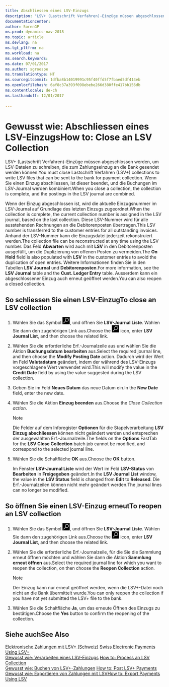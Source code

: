 ```yaml
---
title: Abschliessen eines LSV-Einzugs
description: "LSV+ (Lastschrift Verfahren)-Einzüge müssen abgeschlossen werden, um LSV-Dateien zu schreiben, die zum Zahlungseinzug an die Bank gesendet werden können. Wenn Sie einen Einzug abschliessen, ist dieser beendet, und die Buchungen im LSV-Journal werden kombiniert."
documentationcenter: 
author: SorenGP
ms.prod: dynamics-nav-2018
ms.topic: article
ms.devlang: na
ms.tgt_pltfrm: na
ms.workload: na
ms.search.keywords: 
ms.date: 07/01/2017
ms.author: sgroespe
ms.translationtype: HT
ms.sourcegitcommit: 1dfba8b14019991c95f40ffd5f7fbaed5df414eb
ms.openlocfilehash: 6af8c37a393f098ebebe266d380ffe417bb156db
ms.contentlocale: de-ch
ms.lasthandoff: 12/01/2017

---
```

# <a name="how-to-close-an-lsv-collection"></a><span data-ttu-id="296e4-104">Gewusst wie: Abschliessen eines LSV-Einzugs</span><span class="sxs-lookup"><span data-stu-id="296e4-104">How to: Close an LSV Collection</span></span>
<span data-ttu-id="296e4-105">LSV+ (Lastschrift Verfahren)-Einzüge müssen abgeschlossen werden, um LSV-Dateien zu schreiben, die zum Zahlungseinzug an die Bank gesendet werden können.</span><span class="sxs-lookup"><span data-stu-id="296e4-105">You must close Lastschrift Verfahren (LSV+) collections to write LSV files that can be sent to the bank for payment collection.</span></span> <span data-ttu-id="296e4-106">Wenn Sie einen Einzug abschliessen, ist dieser beendet, und die Buchungen im LSV-Journal werden kombiniert.</span><span class="sxs-lookup"><span data-stu-id="296e4-106">When you close a collection, the collection is complete, and the postings in the LSV journal are combined.</span></span>  

<span data-ttu-id="296e4-107">Wenn der Einzug abgeschlossen ist, wird die aktuelle Einzugsnummer im LSV-Journal auf Grundlage des letzten Einzugs zugeordnet.</span><span class="sxs-lookup"><span data-stu-id="296e4-107">When the collection is complete, the current collection number is assigned in the LSV journal, based on the last collection.</span></span> <span data-ttu-id="296e4-108">Diese LSV-Nummer wird für alle ausstehenden Rechnungen an die Debitorenposten übertragen.</span><span class="sxs-lookup"><span data-stu-id="296e4-108">This LSV number is transferred to the customer entries for all outstanding invoices.</span></span> <span data-ttu-id="296e4-109">Anhand der LSV-Nummer kann die Einzugsdatei jederzeit rekonstruiert werden.</span><span class="sxs-lookup"><span data-stu-id="296e4-109">The collection file can be reconstructed at any time using the LSV number.</span></span> <span data-ttu-id="296e4-110">Das Feld **Abwarten** wird auch mit **LSV** in den Debitorenposten ausgefüllt, um die Duplizierung von offenen Posten zu vermeiden.</span><span class="sxs-lookup"><span data-stu-id="296e4-110">The **On Hold** field is also populated with **LSV** in the customer entries to avoid the duplication of open entries.</span></span> <span data-ttu-id="296e4-111">Weitere Informationen finden Sie in den Tabellen **LSV Journal** und **Debitorenposten**.</span><span class="sxs-lookup"><span data-stu-id="296e4-111">For more information, see the **LSV Journal** table and the **Cust. Ledger Entry** table.</span></span> <span data-ttu-id="296e4-112">Ausserdem kann ein abgeschlossener Einzug auch erneut geöffnet werden.</span><span class="sxs-lookup"><span data-stu-id="296e4-112">You can also reopen a closed collection.</span></span>  

## <a name="to-close-an-lsv-collection"></a><span data-ttu-id="296e4-113">So schliessen Sie einen LSV-Einzug</span><span class="sxs-lookup"><span data-stu-id="296e4-113">To close an LSV collection</span></span>  

1.  <span data-ttu-id="296e4-114">Wählen Sie das Symbol ![Nach Seite oder Bericht suchen](../../media/ui-search/search_small.png "Nach Seite ober Bericht suchen"), und öffnen Sie **LSV-Journal Liste**. Wählen Sie dann den zugehörigen Link aus.</span><span class="sxs-lookup"><span data-stu-id="296e4-114">Choose the ![Search for Page or Report](../../media/ui-search/search_small.png "Search for Page or Report icon") icon, enter **LSV Journal List**, and then choose the related link.</span></span>  
2.  <span data-ttu-id="296e4-115">Wählen Sie die erforderliche Erf.-Journalzeile aus und wählen Sie die Aktion **Buchungsdatum bearbeiten** aus.</span><span class="sxs-lookup"><span data-stu-id="296e4-115">Select the required journal line, and then choose the **Modify Posting Date** action.</span></span> <span data-ttu-id="296e4-116">Dadurch wird der Wert im Feld **Valutadatum** geändert, indem der während des LSV-Einzugs vorgeschlagene Wert verwendet wird.</span><span class="sxs-lookup"><span data-stu-id="296e4-116">This will modify the value in the **Credit Date** field by using the value suggested during the LSV collection.</span></span>  
3.  <span data-ttu-id="296e4-117">Geben Sie im Feld **Neues Datum** das neue Datum ein.</span><span class="sxs-lookup"><span data-stu-id="296e4-117">In the **New Date** field, enter the new date.</span></span>  
4.  <span data-ttu-id="296e4-118">Wählen Sie die Aktion **Einzug beenden** aus.</span><span class="sxs-lookup"><span data-stu-id="296e4-118">Choose the **Close Collection* action*.</span></span>  

    > [!NOTE]  
    >  <span data-ttu-id="296e4-119">Die Felder auf dem Inforegister **Optionen** für die Stapelverarbeitung **LSV Einzug abschliessen** können nicht geändert werden und entsprechen der ausgewählten Erf.-Journalzeile.</span><span class="sxs-lookup"><span data-stu-id="296e4-119">The fields on the **Options** FastTab for the **LSV Close Collection** batch job cannot be modified, and correspond to the selected journal line.</span></span>  

5.  <span data-ttu-id="296e4-120">Wählen Sie die Schaltfläche **OK** aus.</span><span class="sxs-lookup"><span data-stu-id="296e4-120">Choose the **OK** button.</span></span>  

    <span data-ttu-id="296e4-121">Im Fenster **LSV-Journal Liste** wird der Wert im Feld **LSV-Status** von **Bearbeiten** in **Freigegeben** geändert.</span><span class="sxs-lookup"><span data-stu-id="296e4-121">In the **LSV Journal List** window, the value in the **LSV Status** field is changed from **Edit** to **Released**.</span></span> <span data-ttu-id="296e4-122">Die Erf.-Journalzeilen können nicht mehr geändert werden.</span><span class="sxs-lookup"><span data-stu-id="296e4-122">The journal lines can no longer be modified.</span></span>  

## <a name="to-reopen-an-lsv-collection"></a><span data-ttu-id="296e4-123">So öffnen Sie einen LSV-Einzug erneut</span><span class="sxs-lookup"><span data-stu-id="296e4-123">To reopen an LSV collection</span></span>  

1.  <span data-ttu-id="296e4-124">Wählen Sie das Symbol ![Nach Seite oder Bericht suchen](../../media/ui-search/search_small.png "Nach Seite ober Bericht suchen"), und öffnen Sie **LSV-Journal Liste**. Wählen Sie dann den zugehörigen Link aus.</span><span class="sxs-lookup"><span data-stu-id="296e4-124">Choose the ![Search for Page or Report](../../media/ui-search/search_small.png "Search for Page or Report icon") icon, enter **LSV Journal List**, and then choose the related link.</span></span>  
2.  <span data-ttu-id="296e4-125">Wählen Sie die erforderliche Erf.-Journalzeile, für die Sie die Sammlung erneut öffnen möchten und wählen Sie dann die Aktion **Sammlung erneut öffnen** aus.</span><span class="sxs-lookup"><span data-stu-id="296e4-125">Select the required journal line for which you want to reopen the collection, on then choose the **Reopen Collection** action.</span></span>  

    > [!NOTE]  
    >  <span data-ttu-id="296e4-126">Der Einzug kann nur erneut geöffnet werden, wenn die LSV+-Datei noch nicht an die Bank übermittelt wurde.</span><span class="sxs-lookup"><span data-stu-id="296e4-126">You can only reopen the collection if you have not yet submitted the LSV+ file to the bank.</span></span>  

3.  <span data-ttu-id="296e4-127">Wählen Sie die Schaltfläche **Ja**, um das erneute Öffnen des Einzugs zu bestätigen.</span><span class="sxs-lookup"><span data-stu-id="296e4-127">Choose the **Yes** button to confirm the reopening of the collection.</span></span>  

## <a name="see-also"></a><span data-ttu-id="296e4-128">Siehe auch</span><span class="sxs-lookup"><span data-stu-id="296e4-128">See Also</span></span>  
 <span data-ttu-id="296e4-129">[Elektronische Zahlungen mit LSV+ (Schweiz)](swiss-electronic-payments-using-lsv-.md) </span><span class="sxs-lookup"><span data-stu-id="296e4-129">[Swiss Electronic Payments Using LSV+](swiss-electronic-payments-using-lsv-.md) </span></span>  
 <span data-ttu-id="296e4-130">[Gewusst wie: Verarbeiten eines LSV-Einzugs](how-to-process-an-lsv-collection.md) </span><span class="sxs-lookup"><span data-stu-id="296e4-130">[How to: Process an LSV Collection](how-to-process-an-lsv-collection.md) </span></span>  
 <span data-ttu-id="296e4-131">[Gewusst wie: Buchen von LSV+-Zahlungen](how-to-post-lsv-payments.md) </span><span class="sxs-lookup"><span data-stu-id="296e4-131">[How to: Post LSV+ Payments](how-to-post-lsv-payments.md) </span></span>  
 [<span data-ttu-id="296e4-132">Gewusst wie: Exportieren von Zahlungen mit LSV</span><span class="sxs-lookup"><span data-stu-id="296e4-132">How to: Export Payments Using LSV</span></span>](how-to-export-payments-using-lsv.md)

